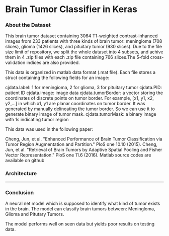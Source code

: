 # Brain Tumor Classifier in Keras

### About the Dataset

This brain tumor dataset containing 3064 T1-weighted contrast-inhanced images from 233 patients with three kinds of brain tumor: meningioma (708 slices), glioma (1426 slices), and pituitary tumor (930 slices). Due to the file size limit of repository, we split the whole dataset into 4 subsets, and achive them in 4 .zip files with each .zip file containing 766 slices.The 5-fold cross-validation indices are also provided.

This data is organized in matlab data format (.mat file). Each file stores a struct containing the following fields for an image:

cjdata.label: 1 for meningioma, 2 for glioma, 3 for pituitary tumor cjdata.PID: patient ID cjdata.image: image data cjdata.tumorBorder: a vector storing the coordinates of discrete points on tumor border. For example, [x1, y1, x2, y2,...] in which x1, y1 are planar coordinates on tumor border. It was generated by manually delineating the tumor border. So we can use it to generate binary image of tumor mask. cjdata.tumorMask: a binary image with 1s indicating tumor region

This data was used in the following paper:

Cheng, Jun, et al. "Enhanced Performance of Brain Tumor Classification via Tumor Region Augmentation and Partition." PloS one 10.10 (2015).
Cheng, Jun, et al. "Retrieval of Brain Tumors by Adaptive Spatial Pooling and Fisher Vector Representation." PloS one 11.6 (2016). Matlab source codes are available on github

### Architecture

---

### Conclusion

A neural net model which is supposed to identify what kind of tumor exists in the brain. The model can classify brain tumors between: Meningloma, Glioma and Pitutary Tumors.

The model performs well on seen data but yields poor results on testing data.
